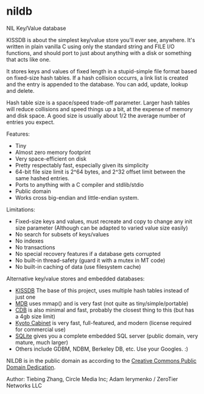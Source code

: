 nildb
======

NIL Key/Value database

KISSDB is about the simplest key/value store you'll ever see, anywhere.
It's written in plain vanilla C using only the standard string and FILE
I/O functions, and should port to just about anything with a disk or
something that acts like one.

It stores keys and values of fixed length in a stupid-simple file format
based on fixed-size hash tables. If a hash collision occurrs, a link list
is created and the entry is appended to the database.  You can add, update, 
lookup and delete. 

Hash table size is a space/speed trade-off parameter. Larger hash tables
will reduce collisions and speed things up a bit, at the expense of memory
and disk space. A good size is usually about 1/2 the average number of
entries you expect.

Features:

 * Tiny
 * Almost zero memory footprint 
 * Very space-efficient on disk 
 * Pretty respectably fast, especially given its simplicity
 * 64-bit file size limit is 2^64 bytes, and 2^32 offset limit between the same hashed entries.
 * Ports to anything with a C compiler and stdlib/stdio
 * Public domain
 * Works cross big-endian and little-endian system.

Limitations:

 * Fixed-size keys and values, must recreate and copy to change any init size parameter
   (Although can be adapted to varied value size easily)
 * No search for subsets of keys/values 
 * No indexes
 * No transactions
 * No special recovery features if a database gets corrupted
 * No built-in thread-safety (guard it with a mutex in MT code)
 * No built-in caching of data (use filesystem cache)

Alternative key/value stores and embedded databases:

 * [KISSDB]( https://github.com/adamierymenko/kissdb) The base of this project, uses multiple hash tables instead of just one
 * [MDB](http://symas.com/mdb/) uses mmap() and is very fast (not quite as tiny/simple/portable)
 * [CDB](http://cr.yp.to/cdb.html) is also minimal and fast, probably the closest thing to this (but has a 4gb size limit)
 * [Kyoto Cabinet](http://fallabs.com/kyotocabinet/) is very fast, full-featured, and modern (license required for commercial use)
 * [SQLite](http://www.sqlite.org/) gives you a complete embedded SQL server (public domain, very mature, much larger)
 * Others include GDBM, NDBM, Berkeley DB, etc. Use your Googles. :)

NILDB is in the public domain as according to the [Creative Commons Public Domain Dedication](http://creativecommons.org/publicdomain/zero/1.0/).

Author: Tiebing Zhang, Circle Media Inc; Adam Ierymenko / ZeroTier Networks LLC

